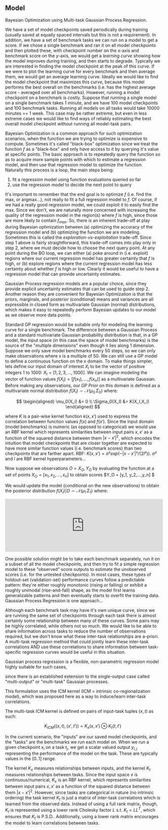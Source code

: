 ## Model

Bayesian Optimization using Multi-task Gaussian Process Regression. 

We have a set of model checkpoints saved periodically during training (usually saved at equally spaced intervals but this is not a requirement). In addition, we have a set of benchmark tasks we can run on a model to get a score. If we chose a single benchmark and ran it on all model checkpoints and then plotted these, with checkpoint number on the x-axis and benchmark score on the y-axis, we would get a *learning curve* showing how the model improves during training, and then starts to degrade. Typically we are interested in finding the model checkpoint at the peak of this curve. If we were to plot the learning curve for every benchmark and then average them, we would get an average learning curve. Ideally we would like to find the model checkpoint that maximizes this curve, because this model performs the best overall on the benchmarks (i.e. has the highest average score - averaged over all benchmarks). However, running a model checkpoint on a benchmark is costly. Suppose that running a single model on a single benchmark takes 1 minute, and we have 100 model checkpoints and 100 benchmark tasks. Running all models on all tasks would take 10000 minutes == 1 week. This case may be rather extreme, but even in less extreme cases we would like to find ways of reliably estimating the best overall model checkpoint without running all model-task pairs.


Bayesian Optimization is a common approach for such optimization scenarios, when the function we are trying to optimize is expensive to compute. Sometimes it's called "black-box" optimization since we treat the function $f$ as a "black-box" and only have access to it by querying it's value at specific points. The basic approach is to repeatedly query the function so as to acquire more sample points with which to estimate a regression model, and then use that regression model to optimize the function. Naturally this process is a loop, the main steps being:

1. fit a regression model using function evaluations queried so far
2. use the regression model to decide the next point to query


It's important to remember that the end goal is to optimize $f$ (i.e. find the max, or argmax...), not really to fit a full regression model to $f$.  Of course, if we had a really good regression model, we could exploit it to easily find the max. Since we don't, we are naturally more concerned with increasing the quality of the regression model in the region(s) where $f$ is high, since those are more likely to contain $f_{max}$. So, there is an inherent trade-off at play during Bayesian optimization between (a) optimizing the accuracy of the regression model and (b) optimizing the function we are modeling. Sometimes this is called the *exploration-vs-exploitation* trade-off. Since step 1 above is fairly straightforward, this trade-off comes into play only in step 2, where we must decide how to choose the next query point. At any point during the BO loop, we can either (a) poke around in (i.e. exploit) regions where our current regression model has greater certainty that $f$ is high, or (b) explore regions where the current regression model has less certainty about whether $f$ is high or low. Clearly it would be useful to have a regression model that can provide uncertainty estimates.


Gaussian Process regression models are a popular choice, since they provide explicit uncertainty estimates that can be used to guide step 2. Another reason they are convenient for Bayesian Optimization is that the priors, marginals, and posterior (conditional) means and variances are all expressible in closed form as multivariate Gaussian (normal) distributions, which makes it easy to repeatedly perform Bayesian updates to our model as we observe more data points.


Standard GP regression would be suitable only for modeling the learning curve for a single benchmark. The difference between a Gaussian Process and a standard multivariate Gaussian probability distribution is that, in a GP model, the input space (in this case the space of model benchmarks) is the source of the "multiple dimensions" even though it lies along 1 dimension.  Suppose we only save model benchmarks every 50 steps, so we can only make observations where x is a multiple of 50.  We can still use a GP model to define a continuous function on the x domain. To make things simpler, lets define our input domain of interest $X_I$ to be the vector of positive integers 1 to 1000: $X_I = [1,2,3,...,1000]$.  We can imagine modeling the vector of function values $f(X_I) = [f(x_1),…,f(x_n)]$ as a multivariate Gaussian. Before making any observations, our *GP Prior* on this domain is defined as a multivariate normal distribution $f(X_I) \sim \mathcal{N}(\mu_0 \, \Sigma_0)$ where:

$$
\begin{aligned}
\mu_0(X_I) &= 0 \\
\Sigma_0(X_I) &= K(X_I,X_I)
\end{aligned}
$$

where $K$ is a pair-wise kernel function $k(x,x{\prime})$ used to express the correlation between function values $f(x)$ and $f(x{\prime})$. Since the input domain (model benchmarks) is numeric (as opposed to categorical) we would use an RBF kernel which represents similarities between input pairs $x,x{\prime}$ as a function of the squared distance between them $|x-x{\prime}|^2$, which encodes the intuition that model checkpoints that are closer together are expected to have more similar function values (i.e. benchmark scores) than two checkpoints that are farther apart. RBF: $K(x,x{\prime}) = σ² exp(-|x-x{\prime}|²/(2l²))$. $σ²$ and $l$ are RBF kernel hyperparameters...


Now suppose we observations $O = {X_O,Y_O}$ by evaluating the function at a set of points $X_O = [x_1, x_2, ..., x_n]$ to obtain scores $Y_O = [y_1, y_2,...,y_n] $

We would update the model (conditional on the new observations) to obtain the posterior distribution $f(X_I)|O \sim \mathcal{N}(μ_1 \, \Sigma_1)$ where:

<iframe src="https://math.embed.fun/embed/gzhyaE7K1qM2GbbeG57U7m" frameborder="0" width="512" height="172"></iframe>




One possible solution might be to take each benchmark separately, run it on a subset of all the model checkpoints, and then try to fit a simple regression model to these "observed" score outputs to estimate the unobserved scores (i.e. for the untested checkpoints). In most cases, these types of holdout-set (validation-set) performance curves follow a predictable pattern: they're either roughly monotonic (rising or falling) or exhibit a roughly unimodal (rise-and-fall) shape, as the model first learns generalizable patterns and then eventually starts to overfit the training data. Gaussian Process Regression is one approach...

Although each benchmark task may have it's own unique curve, since we are running the same set of checkpoints through each task there is almost certainly some relationship between many of these curves.  Some pairs may be highly correlated, while others not so much.  We would like to be able to share information across tasks to reduce the number of observations required, but we don't know what these inter-task relationships are a-priori. A multi-task regression method that could jointly learn these inter-task correlations AND use these correlations to share information between task-specific regression curves would be useful in this situation.

Gaussian process regression is a flexible, non-parametric regression model highly suitable for such cases, 

since there is an established extension to the single-output case called "multi-output" or "multi-task" Gaussian processes.


This formulation uses the ICM kernel (ICM = intrinsic co-regionalization model), which was proposed here as a way to induce/learn inter-task correlations.

The multi-task ICM kernel is defined on pairs of input-task tuples $(x,t)$ as such:

$$
K_{ICM} \left( (x,t),(x{\prime},t{\prime}) \right) = K_x(x,x{\prime}) \otimes K_t(t,t{\prime})
$$

In the current scenario, the "inputs" are our saved model checkpoints, and the "tasks" are the benchmarks we run each model on.  When we run a given checkpoint $x_i$ on a task $t_j$, we get a scalar valued output $y_{i,j}$ representing the performance of the model on the task. These are typically values in the $[0..1]$ range.

The kernel $K_x$ measures relationships between inputs, and the kernel $K_t$ measures relationships between tasks.  Since the input space $x$ is continuous/numerical, $K_x$ is an RBF kernel, which represents similarities between input pairs $x,x{\prime}$ as a function of the squared distance between them $|x-x{\prime}|^2$. However, since tasks are categorical in nature (no intrinsic ordering) the task kernel $K_t$ is just a matrix of inter-task correlations which is learned from the observed data.  Instead of using a full rank matrix, though, $K_t$ is represented using a lower rank Cholesky factor $L$ s.t. $K_t = LL^T$, which ensures that $K_t$ is P.S.D..  Additionally, using a lower rank matrix encourages the model to learn correlations between tasks. 